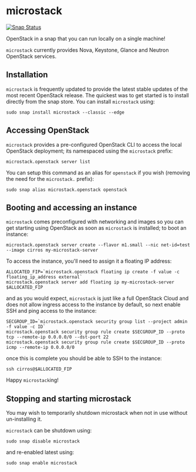 # microstack

[![Snap Status](https://build.snapcraft.io/badge/CanonicalLtd/microstack.svg)](https://build.snapcraft.io/user/CanonicalLtd/microstack)

OpenStack in a snap that you can run locally on a single machine!

`microstack` currently provides Nova, Keystone, Glance and Neutron OpenStack services.

## Installation

`microstack` is frequently updated to provide the latest stable updates of the most recent OpenStack release.  The quickest was to get started is to install directly from the snap store.  You can install `microstack` using:

```
sudo snap install microstack --classic --edge
```


## Accessing OpenStack

`microstack` provides a pre-configured OpenStack CLI to access the local OpenStack deployment; its namespaced using the `microstack` prefix:

```
microstack.openstack server list
```

You can setup this command as an alias for `openstack` if you wish (removing the need for the `microstack.` prefix):

```
sudo snap alias microstack.openstack openstack
```

## Booting and accessing an instance

`microstack` comes preconfigured with networking and images so you can get starting using OpenStack as soon as `microstack` is installed; to boot an instance:

```
microstack.openstack server create --flavor m1.small --nic net-id=test --image cirros my-microstack-server
```

To access the instance, you'll need to assign it a floating IP address:

```
ALLOCATED_FIP=`microstack.openstack floating ip create -f value -c floating_ip_address external` 
microstack.openstack server add floating ip my-microstack-server $ALLOCATED_FIP
```

and as you would expect, `microstack` is just like a full OpenStack Cloud and does not allow ingress access to the instance by default, so next enable SSH and ping access to the instance:

```
SECGROUP_ID=`microstack.openstack security group list --project admin -f value -c ID`
microstack.openstack security group rule create $SECGROUP_ID --proto tcp --remote-ip 0.0.0.0/0 --dst-port 22
microstack.openstack security group rule create $SECGROUP_ID --proto icmp --remote-ip 0.0.0.0/0
```

once this is complete you should be able to SSH to the instance:

```
ssh cirros@$ALLOCATED_FIP
```

Happy `microstack`ing!

## Stopping and starting microstack

You may wish to temporarily shutdown microstack when not in use without un-installing it.

`microstack` can be shutdown using:

```
sudo snap disable microstack
```

and re-enabled latest using:

```
sudo snap enable microstack
```
